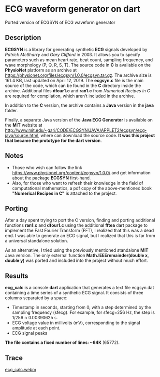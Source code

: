 # ECG waveform generator on dart

Ported version of ECGSYN of ECG waveform generator

## Description
__ECGSYN__ is a library for generating synthetic __ECG__ signals developed by _Patrick McSharry_ and _Gary Clifford_ in 2003. It allows you to specify parameters such as mean heart rate, beat count, sampling frequency, and wave morphology (P, Q, R, S, T).
The source code in __C__ is available on the __PhysioNet__ platform as an archive at https://physionet.org/files/ecgsyn/1.0.0/ecgsyn.tar.gz. The archive size is 161.4 KB, last updated on April 12, 2019.
The __ecgsyn.c__ file is the main source of the code, which can be found in the __C__ directory inside the archive. Additional files __dfour1.c__ and __ran1.c__ from _Numerical Recipes in C_ are required for compilation, which aren't included in the archive.

In addition to the __C__ version, the archive contains a __Java__ version in the __java__ folder.

Finally, a separate Java version of the __Java ECG Generator__ is available on the __MIT__ website at http://www.mit.edu/~gari/CODE/ECGSYN/JAVA/APPLET2/ecgsyn/ecg-java/source.html, where can download the source code. __It was this project that became the prototype for the dart version__.

## Notes
* Those who wish can follow the link https://www.physionet.org/content/ecgsyn/1.0.0/ and get information about the package __ECGSYN__ first-hand.
* Also, for those who want to refresh their knowledge in the field of computational mathematics, a pdf copy of the above-mentioned book __"Numerical Recipes in C"__ is attached to the project.

## Porting
After a day spent trying to port the C version, finding and porting additional functions __ran1.c__ and __dfour1.c__ using the additional __fftea__ dart package to implement the Fast Fourier Transform (FFT), I realized that this was a dead end. I was able to generate an ECG signal, but I realized that this is far from a universal standalone solution.

As an alternative, I tried using the previously mentioned standalone __MIT__ Java version. The only external function __Math.IEEEremainder(double x, double y)__ was ported and included into the project without much effort.

## Results
__ecg_calc__ is a console __dart__ application that generates a text file ecgsyn.dat containing a time series of a synthetic ECG signal. It consists of three columns separated by a space:
* Timestamp in seconds, starting from 0, with a step determined by the sampling frequency (sfecg). For example, for sfecg=256 Hz, the step is 1/256 ≈ 0.00390625 s.
* ECG voltage value in millivolts (mV), corresponding to the signal amplitude at each point.
* ECG signal peaks
  
__The file contains a fixed number of lines: ~64K__ (65772).

## Trace

[ecg_calc.webm](https://github.com/user-attachments/assets/9a752c63-a892-44f6-9536-4184402e7097)


